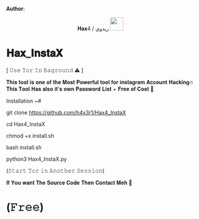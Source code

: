 𝐀𝐮𝐭𝐡𝐨𝐫:
<p align="center">
𝐇𝐚𝐱4 / ريدوي  <img src="https://emojis.slackmojis.com/emojis/images/1588315024/8823/hyperkitty.gif" width="35px"></i></b></h2>


# 𝐇𝐚𝐱_𝐈𝐧𝐬𝐭𝐚𝐗
[ 𝚄𝚜𝚎 𝚃𝚘𝚛 𝙸𝚗 𝙱𝚊𝚐𝚛𝚘𝚞𝚗𝚍 ⚠️ ]

𝐓𝐡𝐢𝐬 𝐭𝐨𝐨𝐥 𝐢𝐬 𝐨𝐧𝐞 𝐨𝐟 𝐭𝐡𝐞 𝐌𝐨𝐬𝐭 𝐏𝐨𝐰𝐞𝐫𝐟𝐮𝐥 𝐭𝐨𝐨𝐥 𝐟𝐨𝐫 𝐢𝐧𝐬𝐭𝐚𝐠𝐫𝐚𝐦 𝐀𝐜𝐜𝐨𝐮𝐧𝐭 𝐇𝐚𝐜𝐤𝐢𝐧𝐠🔥
𝐓𝐡𝐢𝐬 𝐓𝐨𝐨𝐥 𝐇𝐚𝐬 𝐚𝐥𝐬𝐨 𝐢𝐭'𝐬 𝐨𝐰𝐧 𝐏𝐚𝐬𝐬𝐰𝐨𝐫𝐝 𝐋𝐢𝐬𝐭 + 𝐅𝐫𝐞𝐞 𝐨𝐟 𝐂𝐨𝐬𝐭 🎯


Installation ~#

 git clone https://github.com/h4x3r1/Hax4_InstaX

 cd Hax4_InstaX
 
 chmod +x install.sh

 bash install.sh

 python3 Hax4_InstaX.py

(𝚂𝚝𝚊𝚛𝚝 𝚃𝚘𝚛 𝚒𝚗 𝙰𝚗𝚘𝚝𝚑𝚎𝚛 𝚂𝚎𝚜𝚜𝚒𝚘𝚗)

𝐈𝐟 𝐘𝐨𝐮 𝐰𝐚𝐧𝐭 𝐓𝐡𝐞 𝐒𝐨𝐮𝐫𝐜𝐞 𝐂𝐨𝐝𝐞 𝐓𝐡𝐞𝐧 𝐂𝐨𝐧𝐭𝐚𝐜𝐭 𝐌𝐞𝐡 💫
# (𝙵𝚛𝚎𝚎)
